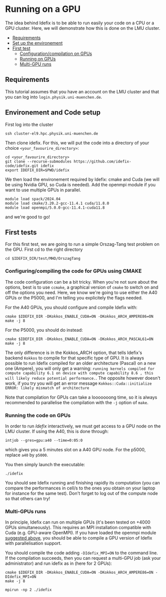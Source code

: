 # Running on a GPU

The idea behind Idefix is to be able to run easily your code on a CPU or a GPU cluster. Here, we will demonstrate how this is done on the LMU cluster.

<!-- toc -->

- [Requirements](#requirements)
- [Set up the environement](#environement)
- [First test](#first-tests)
  - [Configuration/compilation on GPUs](#configuration)
  - [Running on GPUs](#running)
  - [Multi-GPU runs](#mpi)


<!-- tocstop -->


## Requirements

This tutorial assumes that you have an account on the LMU cluster and that you can log into `login.physik.uni-muenchen.de`.

<a id="environement"></a>
## Environement and Code setup

First log into the cluster

```shell
ssh cluster-el9.hpc.physik.uni-muenchen.de
```

Then clone idefix. For this, we will put the code into a directory of your choice `<your_favourire_directory>`:
```shell
cd <your_favourire_directory>
git clone --recurse-submodules https://github.com/idefix-code/idefix.git idefix
export IDEFIX_DIR=$PWD/idefix
```

We then load the environement required by Idefix: cmake and Cuda (we will be using Nvidia GPU, so Cuda is needed). Add the openmpi module if you want to use multiple GPUs in parallel.

<a id="modules"></a>
```shell
module load spack/2024.04
module load cmake/3.20.2-gcc-11.4.1 cuda/11.8.0 
module load openmpi/5.0.0-gcc-11.4.1-cuda11.8
```

and we're good to go!

## First tests

For this first test, we are going to run a simple Orszag-Tang test problem on the GPU. First cd to the right directory

```shell
cd $IDEFIX_DIR/test/MHD/OrszagTang
```

<a id="configuration"></a>
### Configuring/compiling the code for GPUs using CMAKE

The code configuration can be a bit tricky. When you're not sure about the options, best is to use `ccmake`, a graphical version of `cmake` to switch on and off the options you need. Here, we know we're going to use either the A40 GPUs 
or the P5000, and I'm telling you explicitely the flags needed.

For the A40 GPUs, you should configure and compile Idefix with:

```shell
cmake $IDEFIX_DIR -DKokkos_ENABLE_CUDA=ON -DKokkos_ARCH_AMPERE86=ON
make -j 8
```

For the P5000, you should do instead:
```shell
cmake $IDEFIX_DIR -DKokkos_ENABLE_CUDA=ON -DKokkos_ARCH_PASCAL61=ON
make -j 8
```

The only difference is in the Kokkos_ARCH option, that tells Idefix's backend `Kokkos` to compile for that specific type of GPU. It is always possible to run Idefix compiled for an older architecture (Pascal) on a new one (Ampere), you will only get a warning: `running kernels compiled for compute capability 6.1 on device with compute capability 8.6 , this will likely reduce potential performance.`. The opposite however doesn't work, if you try you will get an error message `Kokkos::Cuda::initialize ERROR: likely mismatch of architecture`

Note that compilation for GPUs can take a looooooong time, so it is always recommended to parallelise the compilation with the `-j` option of `make`.

<a id="running"></a>
### Running the code on GPUs

In order to run *Idefix* interactively, we must get access to a GPU node on the LMU cluster. If using the A40, this is done through:

```shell
intjob --gres=gpu:a40 --time=0:05:0
```
which gives you a 5 minutes slot on a A40 GPU node. For the p5000, replace `a40` by `p5000`.

You then simply launch the executable:

```shell
./idefix
```

You should see Idefix running and finishing rapidly its computation (you can compare the performances in cell/s to the ones you obtain on your laptop for instance for the same test). 
Don't forget to log out of the compute node so that others can try! 

<a id="mpi"></a>
### Multi-GPUs runs

In principle, Idefix can run on multiple GPUs (it's been tested on +4000 GPUs simultaneously). This requires an MPI installation compatible with Cuda (e.g. GPU-aware OpenMPI). If you have loaded the openmpi module [suggested above](module), you should be able to compile a GPU version of Idefix with parallelisation support.

You should compile the code adding `-DIdefix_MPI=ON` to the command line. If the compilation succeeds, then you can request a multi-GPU job (ask your administrator) and run idefix as in (here for 2 GPUs):

```shell
cmake $IDEFIX_DIR -DKokkos_ENABLE_CUDA=ON -DKokkos_ARCH_AMPERE86=ON -DIdefix_MPI=ON
make -j 8
```

```shell
mpirun -np 2 ./idefix
```

